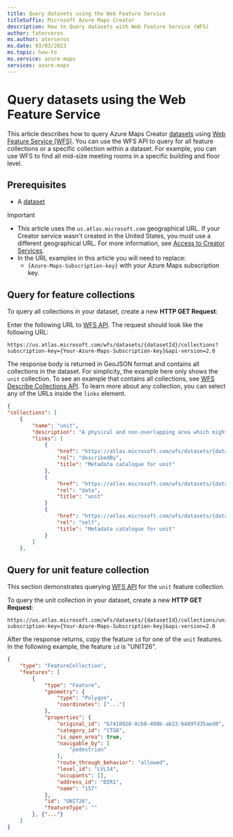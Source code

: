```yaml
---
title: Query datasets using the Web Feature Service
titleSuffix: Microsoft Azure Maps Creator
description: How to Query datasets with Web Feature Service (WFS) 
author: faterceros
ms.author: aterceros
ms.date: 03/03/2023
ms.topic: how-to
ms.service: azure-maps
services: azure-maps
---
```


# Query datasets using the Web Feature Service

This article describes how to query Azure Maps Creator [datasets] using [Web Feature Service (WFS)]. You can use the WFS API to query for all feature collections or a specific collection within a dataset. For example, you can use WFS to find all mid-size meeting rooms in a specific building and floor level.

## Prerequisites

* A [dataset]


>[!IMPORTANT]
>
> * This article uses the `us.atlas.microsoft.com` geographical URL. If your Creator service wasn't created in the United States, you must use a different geographical URL.  For more information, see [Access to Creator Services].
> * In the URL examples in this article you will need to replace:
>   * `{Azure-Maps-Subscription-key}` with your Azure Maps subscription key.

## Query for feature collections

To query all collections in your dataset, create a new **HTTP GET Request**:

Enter the following URL to [WFS API]. The request should look like the following URL:

```http
https://us.atlas.microsoft.com/wfs/datasets/{datasetId}/collections?subscription-key={Your-Azure-Maps-Subscription-key}&api-version=2.0
```

The response body is returned in GeoJSON format and contains all collections in the dataset. For simplicity, the example here only shows the `unit` collection. To see an example that contains all collections, see [WFS Describe Collections API]. To learn more about any collection, you can select any of the URLs inside the `links` element.

```json
{
"collections": [
    {
        "name": "unit",
        "description": "A physical and non-overlapping area which might be occupied and traversed by a navigating agent. Can be a hallway, a room, a courtyard, etc. It is surrounded by physical obstruction (wall), unless the is_open_area attribute is equal to true, and one must add openings where the obstruction shouldn't be there. If is_open_area attribute is equal to true, all the sides are assumed open to the surroundings and walls are to be added where needed. Walls for open areas are represented as a line_element or area_element with is_obstruction equal to true.",
        "links": [
            {
                "href": "https://atlas.microsoft.com/wfs/datasets/{datasetId}/collections/unit/definition?api-version=1.0",
                "rel": "describedBy",
                "title": "Metadata catalogue for unit"
            },
            {
                "href": "https://atlas.microsoft.com/wfs/datasets/{datasetId}/collections/unit/items?api-version=1.0",
                "rel": "data",
                "title": "unit"
            }
            {
                "href": "https://atlas.microsoft.com/wfs/datasets/{datasetId}/collections/unit?api-version=1.0",
                "rel": "self",
                "title": "Metadata catalogue for unit"
            }
        ]
    },
```

## Query for unit feature collection

This section demonstrates querying [WFS API] for the `unit` feature collection.

To query the unit collection in your dataset, create a new **HTTP GET Request**:

```http
https://us.atlas.microsoft.com/wfs/datasets/{datasetId}/collections/unit/items?subscription-key={Your-Azure-Maps-Subscription-key}&api-version=2.0
```

After the response returns, copy the feature `id` for one of the `unit` features. In the following example, the feature `id` is "UNIT26".

```json
{
    "type": "FeatureCollection",
    "features": [
        {
            "type": "Feature",
            "geometry": {
                "type": "Polygon",
                "coordinates": ["..."]
            },
            "properties": {
                "original_id": "b7410920-8cb0-490b-ab23-b489fd35aed0",
                "category_id": "CTG8",
                "is_open_area": true,
                "navigable_by": [
                    "pedestrian"
                ],
                "route_through_behavior": "allowed",
                "level_id": "LVL14",
                "occupants": [],
                "address_id": "DIR1",
                "name": "157"
            },
            "id": "UNIT26",
            "featureType": ""
        }, {"..."}
    ]
}
```

[dataset]: creator-indoor-maps.md#datasets
[datasets]: /rest/api/maps-creator/dataset
[WFS API]: /rest/api/maps-creator/wfs
[Web Feature Service (WFS)]: /rest/api/maps-creator/wfs
[Access to Creator Services]: how-to-manage-creator.md#access-to-creator-services
[WFS Describe Collections API]: /rest/api/maps-creator/wfs/get-collection-definition
